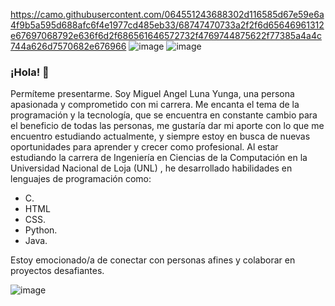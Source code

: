 https://camo.githubusercontent.com/064551243688302d116585d67e59e6a4f9b5a595d688afc6f4e1977cd485eb33/68747470733a2f2f6d65646961312e67697068792e636f6d2f686561646572732f4769744875622f77385a4a4c744a626d7570682e676966
![image](https://github.com/Miguelin04/Miguelin04/assets/118997463/bf8a9066-beec-43c5-a79a-6ab6bdded0e8) ![image](https://github.com/Miguelin04/Miguelin04/assets/118997463/011cb50d-6760-4b63-a1a7-c973c9072e07)

### ¡Hola! 👋
  
Permíteme presentarme. Soy Miguel Angel Luna Yunga, una persona apasionada y comprometido con mi carrera. Me encanta el tema de la programación y la tecnología, que se encuentra en constante cambio para el beneficio de todas las personas, me gustaría dar mi aporte con lo que me encuentro estudiando actualmente, y siempre estoy en busca de nuevas oportunidades para aprender y crecer como profesional. Al estar estudiando la carrera de Ingeniería en Ciencias de la Computación en la Universidad Nacional de Loja (UNL) , he desarrollado habilidades en lenguajes de programación como:

- C.
- HTML 
- CSS. 
- Python.
- Java. 

Estoy emocionado/a de conectar con personas afines y colaborar en proyectos desafiantes.
 
 
![image](https://github.com/Miguelin04/Miguelin04/assets/118997463/4abf6a07-8e69-4f37-a548-5921f2d181e4)

